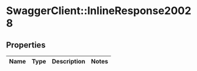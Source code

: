 # SwaggerClient::InlineResponse20028

## Properties
Name | Type | Description | Notes
------------ | ------------- | ------------- | -------------

